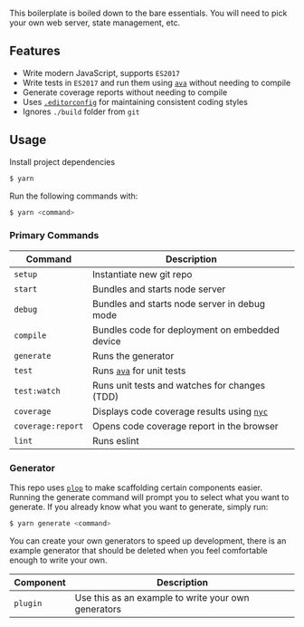 This boilerplate is boiled down to the bare essentials. You will need to pick your
own web server, state management, etc.

## Features

- Write modern JavaScript, supports `ES2017`
- Write tests in `ES2017` and run them using [`ava`][ava] without needing to compile
- Generate coverage reports without needing to compile
- Uses [`.editorconfig`][editorconfig] for maintaining consistent coding styles
- Ignores `./build` folder from `git`

## Usage

Install project dependencies
```bash
$ yarn
```
Run the following commands with:

```bash
$ yarn <command>
```

### Primary Commands

Command    | Description
---------- | -----------------------------------------------------------------
`setup`           | Instantiate new git repo
`start`           | Bundles and starts node server
`debug`           | Bundles and starts node server in debug mode
`compile`         | Bundles code for deployment on embedded device
`generate`        | Runs the generator
`test`            | Runs [`ava`][ava] for unit tests
`test:watch`      | Runs unit tests and watches for changes (TDD)
`coverage`        | Displays code coverage results using [`nyc`][nyc]
`coverage:report` | Opens code coverage report in the browser
`lint`            | Runs eslint

### Generator
This repo uses [`plop`][plop] to make scaffolding certain components easier. Running
the generate command will prompt you to select what you want to generate. If you
already know what you want to generate, simply run:

```bash
$ yarn generate <command>
```
You can create your own generators to speed up development, there is an example
generator that should be deleted when you feel comfortable enough to write your own.

Component  | Description
---------- | -----------------------------------------------------------------
`plugin` | Use this as an example to write your own generators

[editorconfig]: http://editorconfig.org
[babel]: https://github.com/babel/babel
[travis]: https://travis-ci.org/
[ava]: https://github.com/avajs/ava
[nyc]: https://github.com/istanbuljs/nyc
[sox]: http://sox.sourceforge.net/
[homebrew]: http://brew.sh/
[plop]: https://github.com/amwmedia/plop
